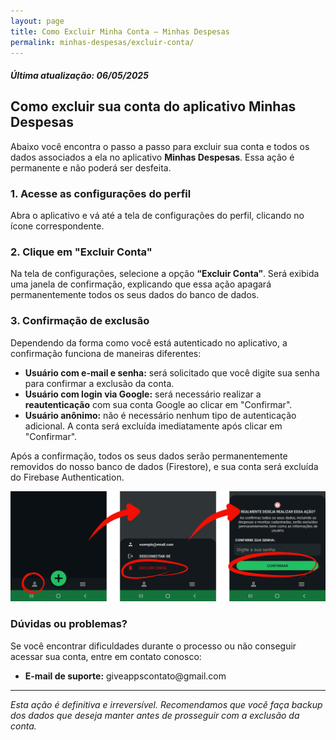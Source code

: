 ```yaml
---
layout: page
title: Como Excluir Minha Conta – Minhas Despesas
permalink: minhas-despesas/excluir-conta/
---
```


<h5>Última atualização: 06/05/2025</h5>

<h2>Como excluir sua conta do aplicativo Minhas Despesas</h2>

<p>Abaixo você encontra o passo a passo para excluir sua conta e todos os dados associados a ela no aplicativo <strong>Minhas Despesas</strong>. Essa ação é permanente e não poderá ser desfeita.</p>

<h3>1. Acesse as configurações do perfil</h3>
<p>Abra o aplicativo e vá até a tela de configurações do perfil, clicando no ícone correspondente.</p>

<h3>2. Clique em "Excluir Conta"</h3>
<p>Na tela de configurações, selecione a opção <strong>“Excluir Conta”</strong>. Será exibida uma janela de confirmação, explicando que essa ação apagará permanentemente todos os seus dados do banco de dados.</p>

<h3>3. Confirmação de exclusão</h3>
<p>Dependendo da forma como você está autenticado no aplicativo, a confirmação funciona de maneiras diferentes:</p>

<ul>
  <li><strong>Usuário com e-mail e senha:</strong> será solicitado que você digite sua senha para confirmar a exclusão da conta.</li>
  <li><strong>Usuário com login via Google:</strong> será necessário realizar a <strong>reautenticação</strong> com sua conta Google ao clicar em "Confirmar".</li>
  <li><strong>Usuário anônimo:</strong> não é necessário nenhum tipo de autenticação adicional. A conta será excluída imediatamente após clicar em "Confirmar".</li>
</ul>

<p>Após a confirmação, todos os seus dados serão permanentemente removidos do nosso banco de dados (Firestore), e sua conta será excluída do Firebase Authentication.</p>

<img src="/images/excluir_conta.png" alt="Opção excluir conta" style="max-width: 100%; height: auto;">

<h3>Dúvidas ou problemas?</h3>
<p>Se você encontrar dificuldades durante o processo ou não conseguir acessar sua conta, entre em contato conosco:</p>
<ul>
  <li><strong>E-mail de suporte:</strong> giveappscontato@gmail.com</li>
</ul>

<hr>
<p><em>Esta ação é definitiva e irreversível. Recomendamos que você faça backup dos dados que deseja manter antes de prosseguir com a exclusão da conta.</em></p>

